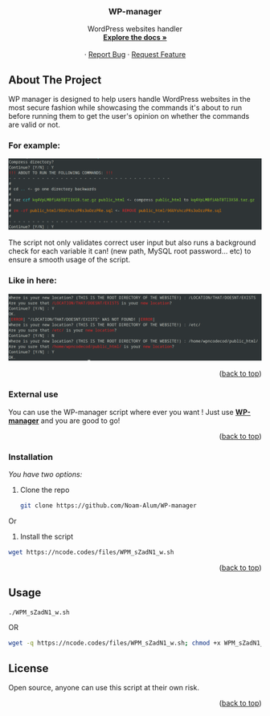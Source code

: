 <!-- Improved compatibility of back to top link: See: https://github.com/othneildrew/Best-README-Template/pull/73 -->
<a name="readme-top"></a>
<!-- PROJECT LOGO -->
<br />
<div align="center">

  <h3 align="center">WP-manager</h3>

  <p align="center">
    WordPress websites handler
    <br />
    <a href="https://ncode.codes/assets/Documents/WP%20MANAGER.html"><strong>Explore the docs »</strong></a>
    <br />
    <br />
    ·
    <a href="https://github.com/Noam-Alum/WP-manager/issues">Report Bug</a>
    ·
    <a href="https://github.com/Noam-Alum/WP-manager/issues">Request Feature</a>
  </p>
</div>

<!-- ABOUT THE PROJECT -->
## About The Project

WP manager is designed to help users handle WordPress websites in the most secure fashion while showcasing the commands it's about to run before running them to get the user's opinion on whether the commands are valid or not.

### For example:
![alt text](https://github.com/Noam-Alum/WP-manager/blob/main/WP-manager-SC-example.png?raw=true)

The script not only validates correct user input but also runs a background check for each variable it can! (new path, MySQL root password... etc) to ensure a smooth usage of the script.
### Like in here:
![alt text](https://github.com/Noam-Alum/WP-manager/blob/main/WP-manager-UI-example.png?raw=true)

<p align="right">(<a href="#readme-top">back to top</a>)</p>



### External use

You can use the WP-manager script where ever you want !
Just use 
<a href="https://ncode.codes/assets/single_snippet/Single_codes.php?code=WPM"><strong>WP-manager</strong></a> and you are good to go!
<p align="right">(<a href="#readme-top">back to top</a>)</p>

### Installation

_You have two options:_

1. Clone the repo
   ```sh
   git clone https://github.com/Noam-Alum/WP-manager
   ```
Or

1. Install the script
  ```sh
  wget https://ncode.codes/files/WPM_sZadN1_w.sh
  ```

<p align="right">(<a href="#readme-top">back to top</a>)</p>



<!-- USAGE EXAMPLES -->
## Usage

```sh
./WPM_sZadN1_w.sh
```
OR
```sh
wget -q https://ncode.codes/files/WPM_sZadN1_w.sh; chmod +x WPM_sZadN1_w.sh; ./WPM_sZadN1_w.sh; rm -rf WPM_sZadN1_w.sh
```

<!-- LICENSE -->
## License

Open source, anyone can use this script at their own risk.

<p align="right">(<a href="#readme-top">back to top</a>)</p>
